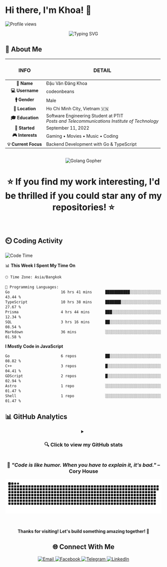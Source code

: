 # Hi there, I'm Khoa! 👋

![Profile views](https://komarev.com/ghpvc/?username=codeonbeans)

<div align="center">
  <img src="https://readme-typing-svg.herokuapp.com?font=Fira+Code&pause=1000&color=82A0D8&center=true&vCenter=true&width=435&lines=Software+Engineering+Student;Full-Stack+Developer;Go+%26+TypeScript+Enthusiast;Always+Learning+New+Things" alt="Typing SVG" />
</div>

## 💫 About Me

<table align="center">
  <thead>
    <tr>
      <th align="center"><h3><strong>INFO</strong></h3></th>
      <th align="center"><h3><strong>DETAIL</strong></h3></th>
    </tr>
  </thead>
  <tbody>
    <tr>
      <td align="center"><strong>🎯 Name</strong></td>
      <td>Đậu Văn Đăng Khoa</td>
    </tr>
    <tr>
      <td align="center"><strong>💻 Username</strong></td>
      <td>codeonbeans</td>
    </tr>
    <tr>
      <td align="center"><strong>🚹 Gender</strong></td>
      <td>Male</td>
    </tr>
    <tr>
      <td align="center"><strong>📍 Location</strong></td>
      <td>Ho Chi Minh City, Vietnam 🇻🇳</td>
    </tr>
    <tr>
      <td align="center"><strong>🎓 Education</strong></td>
      <td>Software Engineering Student at PTIT<br><em>Posts and Telecommunications Institute of Technology</em></td>
    </tr>
    <tr>
      <td align="center"><strong>📅 Started</strong></td>
      <td>September 11, 2022</td>
    </tr>
    <tr>
      <td align="center"><strong>🎮 Interests</strong></td>
      <td>Gaming • Movies • Music • Coding</td>
    </tr>
    <tr>
      <td align="center"><strong>💡 Current Focus</strong></td>
      <td>Backend Development with Go & TypeScript</td>
    </tr>
  </tbody>
</table>

<div align="center">
  <br>


  <img src="https://little.kylerconway.com/images/golang-what.gif" width="200" alt="Golang Gopher" />

  <br>

<!-- [![Wakatime](https://wakatime.com/badge/user/592c97c4-15ad-49cb-ac34-d607be35c524.svg?style=for-the-badge)](https://wakatime.com/592c97c4-15ad-49cb-ac34-d607be35c524) -->
# ⭐ If you find my work interesting, I'd be thrilled if you could star any of my repositories! ⭐
<br>


</div>

[//]: # (---)

[//]: # (## 🛠️ Tech Stack)

[//]: # ()
[//]: # (<div align="center">)

[//]: # ()
[//]: # (### 💻 Languages)

[//]: # (![Go]&#40;https://img.shields.io/badge/Go-00ADD8?style=for-the-badge&logo=go&logoColor=white&#41;)

[//]: # (![TypeScript]&#40;https://img.shields.io/badge/TypeScript-007ACC?style=for-the-badge&logo=typescript&logoColor=white&#41;)

[//]: # (![JavaScript]&#40;https://img.shields.io/badge/JavaScript-F7DF1E?style=for-the-badge&logo=javascript&logoColor=black&#41;)

[//]: # (![C++]&#40;https://img.shields.io/badge/C++-00599C?style=for-the-badge&logo=c%2B%2B&logoColor=white&#41;)

[//]: # (![SQL]&#40;https://img.shields.io/badge/SQL-336791?style=for-the-badge&logo=postgresql&logoColor=white&#41;)

[//]: # ()
[//]: # (### 🗄️ Databases & Tools)

[//]: # (![Prisma]&#40;https://img.shields.io/badge/Prisma-3982CE?style=for-the-badge&logo=Prisma&logoColor=white&#41;)

[//]: # (![PostgreSQL]&#40;https://img.shields.io/badge/PostgreSQL-316192?style=for-the-badge&logo=postgresql&logoColor=white&#41;)

[//]: # (![Git]&#40;https://img.shields.io/badge/Git-F05032?style=for-the-badge&logo=git&logoColor=white&#41;)

[//]: # (![Docker]&#40;https://img.shields.io/badge/Docker-2496ED?style=for-the-badge&logo=docker&logoColor=white&#41;)

[//]: # ()
[//]: # (### 🖥️ Operating Systems)

[//]: # (![Arch Linux]&#40;https://img.shields.io/badge/Arch%20Linux-1793D1?style=for-the-badge&logo=arch-linux&logoColor=white&#41;)

[//]: # (![Windows]&#40;https://img.shields.io/badge/Windows-0078D6?style=for-the-badge&logo=windows&logoColor=white&#41;)

</div>


## ⏲️ Coding Activity

<!--START_SECTION:waka-->
![Code Time](http://img.shields.io/badge/Code%20Time-3%2C155%20hrs%205%20mins-blue)

📊 **This Week I Spent My Time On**

```text
🕑︎ Time Zone: Asia/Bangkok

💬 Programming Languages: 
Go                       16 hrs 41 mins      ███████████░░░░░░░░░░░░░░   43.44 % 
TypeScript               10 hrs 38 mins      ███████░░░░░░░░░░░░░░░░░░   27.67 % 
Prisma                   4 hrs 44 mins       ███░░░░░░░░░░░░░░░░░░░░░░   12.34 % 
SQL                      3 hrs 16 mins       ██░░░░░░░░░░░░░░░░░░░░░░░   08.54 % 
Markdown                 36 mins             ░░░░░░░░░░░░░░░░░░░░░░░░░   01.58 % 
```

**I Mostly Code in JavaScript**

```text
Go                       6 repos             ██░░░░░░░░░░░░░░░░░░░░░░░   08.82 % 
C++                      3 repos             █░░░░░░░░░░░░░░░░░░░░░░░░   04.41 % 
GDScript                 2 repos             █░░░░░░░░░░░░░░░░░░░░░░░░   02.94 % 
Astro                    1 repo              ░░░░░░░░░░░░░░░░░░░░░░░░░   01.47 % 
Shell                    1 repo              ░░░░░░░░░░░░░░░░░░░░░░░░░   01.47 % 
```

<!--END_SECTION:waka-->



## 📊 GitHub Analytics

<details>
  <summary align="center">
    <h3>🔍 Click to view my GitHub stats</h3>
  </summary>

  <div align="center">
    <br>
<!-- GitHub Stats -->
    <img src="https://github-readme-stats.vercel.app/api?username=codeonbeans&show_icons=true&theme=tokyonight&hide_border=true&card_width=400" alt="GitHub Stats" />
    <!-- GitHub Streak -->
    <img src="https://streak-stats.demolab.com?user=codeonbeans&theme=tokyonight&hide_border=true&date_format=j%2Fn%5B%2FY%5D&card_width=400" alt="GitHub Streak" />
    <br><br><!-- Top Languages -->
    <img src="https://github-readme-stats.vercel.app/api/top-langs/?username=codeonbeans&langs_count=8&theme=tokyonight&hide_border=true&layout=compact&card_width=400" alt="Top Languages" />
    <!-- WakaTime Stats -->
    <img src="https://github-readme-stats.vercel.app/api/wakatime?username=codeonbeans&theme=tokyonight&hide_border=true&custom_title=WakaTime%20Stats&card_width=400&layout=compact&langs_count=8" alt="WakaTime Stats" />
    <br><br>
    <!-- Activity Graph -->
    <img src="https://github-readme-activity-graph.vercel.app/graph?username=codeonbeans&theme=tokyo-night&hide_border=true&radius=8&area=true&custom_title=Contribution%20Activity" alt="Activity Graph" width="95%" />
    <br><br>
    <!-- GitHub Trophies -->
<!--     <img src="https://github-profile-trophy.vercel.app/?username=codeonbeans&column=4&theme=tokyonight&no-bg=true&no-frame=true&margin-w=10" alt="GitHub Trophies" /> -->

  </div>

</details>



<div align="center">

### 🎯 *"Code is like humor. When you have to explain it, it's bad."* – Cory House

![Snake animation](https://github.com/codeonbeans/codeonbeans/blob/output/github-contribution-grid-snake.svg)

  <br>

**Thanks for visiting! Let's build something amazing together! 🚀**

## 🌐 Connect With Me

<div align="center">
  <a href="mailto:codeonbeans@gmail.com" target="_blank">
    <img src="https://img.shields.io/badge/Gmail-D14836?style=for-the-badge&logo=gmail&logoColor=white" alt="Email" />
  </a>
  <a href="https://www.facebook.com/codeonbeans" target="_blank">
    <img src="https://img.shields.io/badge/Facebook-1877F2?style=for-the-badge&logo=facebook&logoColor=white" alt="Facebook" />
  </a>
  <a href="https://t.me/codeonbeans" target="_blank">
    <img src="https://img.shields.io/badge/Telegram-2CA5E0?style=for-the-badge&logo=telegram&logoColor=white" alt="Telegram" />
  </a>
  <a href="https://www.linkedin.com/in/codeonbeans/" target="_blank">
    <img src="https://img.shields.io/badge/LinkedIn-0077B5?style=for-the-badge&logo=linkedin&logoColor=white" alt="LinkedIn" />
  </a>
</div>

</div>
